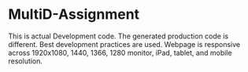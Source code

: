 # MultiD-Assignment
This is actual Development code. The generated production code is different.
Best development practices are used.
Webpage is responsive across 1920x1080, 1440, 1366, 1280 monitor, iPad, tablet, and mobile resolution.

